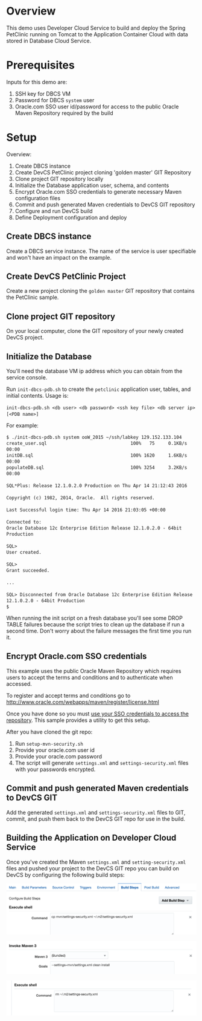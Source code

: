 Overview
========

This demo uses Developer Cloud Service to build and deploy the Spring PetClinic running on Tomcat to the Application Container Cloud with data stored in Database Cloud Service.


Prerequisites
=============

Inputs for this demo are:

1. SSH key for DBCS VM
2. Password for DBCS `system` user
3. Oracle.com SSO user id/password for access to the public Oracle Maven Repository required by the build

Setup
=====

Overview:

1. Create DBCS instance
2. Create DevCS PetClinic project cloning 'golden master' GIT Repository
3. Clone project GIT repository locally
4. Initialize the Database application user, schema, and contents
5. Encrypt Oracle.com SSO credentials to generate necessary Maven configuration files
6. Commit and push generated Maven credentials to DevCS GIT repository
7. Configure and run DevCS build
8. Define Deployment configuration and deploy

Create DBCS instance
--------------------

Create a DBCS service instance. The name of the service is user specifiable and won't have an impact on the example.

Create DevCS PetClinic Project
------------------------------

Create a new project cloning the `golden master` GIT repository that contains the PetClinic sample.

Clone project GIT repository
----------------------------

On your local computer, clone the GIT repository of your newly created DevCS project.

Initialize the Database
-----------------------
You'll need the database VM ip address which you can obtain from the service console.

Run `init-dbcs-pdb.sh` to create the `petclinic` application user, tables, and initial contents.  Usage is:

`init-dbcs-pdb.sh <db user> <db password> <ssh key file> <db server ip> [<PDB name>]`

For example:

    $ ./init-dbcs-pdb.sh system ooW_2015 ~/ssh/labkey 129.152.133.104
    create_user.sql                               100%   75     0.1KB/s   00:00    
    initDB.sql                                    100% 1620     1.6KB/s   00:00    
    populateDB.sql                                100% 3254     3.2KB/s   00:00    

    SQL*Plus: Release 12.1.0.2.0 Production on Thu Apr 14 21:12:43 2016

    Copyright (c) 1982, 2014, Oracle.  All rights reserved.

    Last Successful login time: Thu Apr 14 2016 21:03:05 +00:00

    Connected to:
    Oracle Database 12c Enterprise Edition Release 12.1.0.2.0 - 64bit Production

    SQL>
    User created.

    SQL>
    Grant succeeded.

    ...

    SQL> Disconnected from Oracle Database 12c Enterprise Edition Release 12.1.0.2.0 - 64bit Production
    $

When running the init script on a fresh database you'll see some DROP TABLE failures because the script tries to clean up the database if run a second time.  Don't worry about the failure messages the first time you run it.

Encrypt Oracle.com SSO credentials
----------------------------------

This example uses the public Oracle Maven Repository which requires users to accept the terms and conditions and to authenticate when accessed.

To register and accept terms and conditions go to http://www.oracle.com/webapps/maven/register/license.html

Once you have done so you must [use your SSO credentials to access the repository](http://docs.oracle.com/cloud/latest/devcs_common/CSDCS/GUID-2C6E3DAA-E148-4D21-8507-3ECFB99E15C2.htm#CSDCS-GUID-E20C1FB7-FB70-41D9-A664-20387754647B).  This sample provides a utility to get this setup.

After you have cloned the git repo:

1.  Run `setup-mvn-security.sh`
2.  Provide your oracle.com user id
3.  Provide your oracle.com password
4.  The script will generate `settings.xml` and `settings-security.xml` files with your passwords encrypted.


Commit and push generated Maven credentials to DevCS GIT
--------------------------------------------------------

Add the generated `settings.xml` and `settings-security.xml` files to GIT, commit, and push them back to the DevCS GIT repo for use in the build.


Building the Application on Developer Cloud Service
---------------------------------------------------

Once you've created the Maven `settings.xml` and `setting-security.xml` files and pushed your project to the DevCS GIT repo you can build on DevCS by configuring the following build steps:

![Execute shell `cp mvn/settings-security.xml ~/.m2/settings-security.xml`](images/buildstep-1.png "cp mvn/settings-security.xml ~/.m2/settings-security.xml")

![Invoke Maven 3 `--settings=mvn/settings.xml clean install`](images/buildstep-2.png "--settings=mvn/settings.xml clean install")

![Execute shell `rm ~/.m2/settings-security.xml`](images/buildstep-3.png "rm ~/.m2/settings-security.xml ~/.m2/settings-security.xml")
